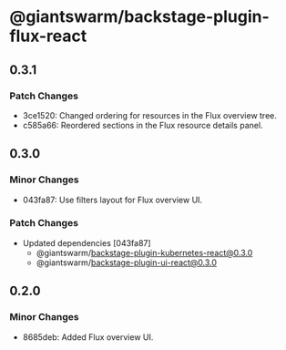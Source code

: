 # @giantswarm/backstage-plugin-flux-react

## 0.3.1

### Patch Changes

- 3ce1520: Changed ordering for resources in the Flux overview tree.
- c585a66: Reordered sections in the Flux resource details panel.

## 0.3.0

### Minor Changes

- 043fa87: Use filters layout for Flux overview UI.

### Patch Changes

- Updated dependencies [043fa87]
  - @giantswarm/backstage-plugin-kubernetes-react@0.3.0
  - @giantswarm/backstage-plugin-ui-react@0.3.0

## 0.2.0

### Minor Changes

- 8685deb: Added Flux overview UI.
